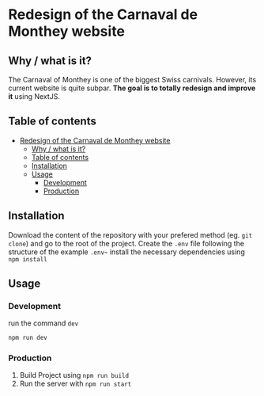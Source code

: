 # Redesign of the Carnaval de Monthey website

## Why / what is it?

The Carnaval of Monthey is one of the biggest Swiss carnivals. However, its current website is quite subpar.
**The goal is to totally redesign and improve it** using NextJS.

## Table of contents

- [Redesign of the Carnaval de Monthey website](#redesign-of-the-carnaval-de-monthey-website)
  - [Why / what is it?](#why--what-is-it)
  - [Table of contents](#table-of-contents)
  - [Installation](#installation)
  - [Usage](#usage)
    - [Development](#development)
    - [Production](#production)

## Installation

Download the content of the repository with your prefered method (eg. `git clone`) and go to the root of the project.
Create the `.env` file following the structure of the example `.env~`
install the necessary dependencies using `npm install`

## Usage

### Development

run the command `dev`

```bash
npm run dev
```

### Production

1) Build Project using `npm run build`
2) Run the server with `npm run start`